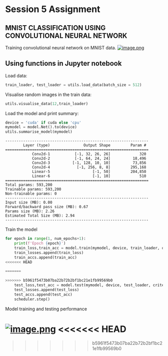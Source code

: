 # Session 5 Assignment
## MNIST CLASSIFICATION USING CONVOLUTIONAL NEURAL NETWORK

Training convolutional neural network on MNIST data.
[![image.png](https://i.postimg.cc/2SqzfyDN/image.png)](https://postimg.cc/JsLwN10p)


## Using functions in Jupyter notebook

Load data:

```python
train_loader, test_loader = utils.load_data(batch_size = 512)
```

Visualise random images in the train data:

```python
utils.visualise_data(12,train_loader)
```

Load the model and print summary:

```python
device = 'cuda' if cuda else 'cpu'
mymodel = model.Net().to(device)
utils.summarise_model(mymodel)
```

```
----------------------------------------------------------------
        Layer (type)               Output Shape         Param #
================================================================
            Conv2d-1           [-1, 32, 26, 26]             320
            Conv2d-2           [-1, 64, 24, 24]          18,496
            Conv2d-3          [-1, 128, 10, 10]          73,856
            Conv2d-4            [-1, 256, 8, 8]         295,168
            Linear-5                   [-1, 50]         204,850
            Linear-6                   [-1, 10]             510
================================================================
Total params: 593,200
Trainable params: 593,200
Non-trainable params: 0
----------------------------------------------------------------
Input size (MB): 0.00
Forward/backward pass size (MB): 0.67
Params size (MB): 2.26
Estimated Total Size (MB): 2.94
----------------------------------------------------------------

```

Train the model
```python
for epoch in range(1, num_epochs+1):
    print(f'Epoch {epoch}')
    train_loss,train_acc = model.train(mymodel, device, train_loader, optimizer, criterion)
    train_losses.append(train_loss)
    train_accs.append(train_acc)
<<<<<<< HEAD

=======
    
>>>>>>> b5961f5473b07ba22b72b2bf1bc21e1fb99569b0
    test_loss,test_acc = model.test(mymodel, device, test_loader, criterion)
    test_losses.append(test_loss)
    test_accs.append(test_acc)
    scheduler.step()
```
Model training and testing performance

[![image.png](https://i.postimg.cc/VLhJt3s1/image.png)](https://postimg.cc/MvyZ23jr)
<<<<<<< HEAD
=======

>>>>>>> b5961f5473b07ba22b72b2bf1bc21e1fb99569b0
